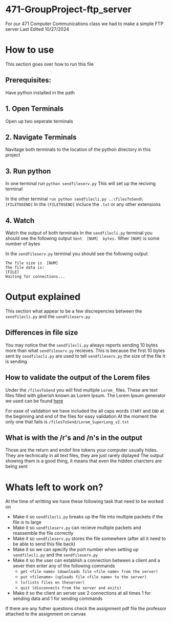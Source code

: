 # 471-GroupProject-ftp_server
For our 471 Computer Communications class we had to make a simple FTP server
Last Edited 10/27/2024


# How to use
This section goes over how to run this file

## Prerequisites:
 Have python installed in the path

## 1. Open Terminals
Open up two seperate terminals

## 2. Navigate Terminals
Navitage both terminals to the location of the python directory in this project

## 3. Run python
In one terminal run `python sendfileserv.py`
This will set up the reciving terminal

In the other terminal `run python sendfilecli.py ..\filesToSend\[FILETOSEND]`
In the `[FILETOSEND]` incluce the `.txt` or any other extensions

## 4. Watch
Watch the output of both terminals
In the `sendfilecli.py` terminal you should see the following output
`Sent  [NUM]  bytes.`
Wher `[NUM]` is some number of bytes

In the `sendfileserv.py` terminal you should see the following output
```
The file size is  [NUM]
The file data is:
[FILE]
Waiting for connections...
```

# Output explained
This section what appear to be a few discrepencies between the `sendfilecli.py` and the `sendfileserv.py`

## Differences in file size
You may notice that the `sendfilecli.py` always reports sending 10 bytes more than what `sendfileserv.py` recieves.
This is because the first 10 bytes sent by `sendfilecli.py` are used to tell `sendfileserv.py` the size of the file it is sending

## How to validate the output of the Lorem files
Under the `/filesToSend` you will find multiple `Lorem_` files.  These are text files filled with giberish known as Lorem Ipsum.
The Lorem Ipsum generator we used can be found [here](https://loremipsum.io/generator?n=100&t=p)

For ease of validation we have included the all caps words `START` and `END` at the beginning and end of the files for easy validation
At the moment the only one that fails is `/filesToSend/Lorem_SuperLong_v2.txt`

## What is with the /r's and /n's in the output
Those are the return and endof line tokens your computer usually hides.
They are technically in all text files, they are just rarely diplayed
The output showing them is a good thing, it means that even the hidden charcters are being sent

# Whats left to work on?
At the time of writting we have these following task that need to be worked on
- Make it so `sendfilecli.py` breaks up the file into multiple packets if the file is to large
- Make it so `sendfileserv.py` can recieve multiple packets and reassemble the file correctly
- Make it so `sendfileserv.py` stores the file somewhere (after all it need to be able to send this file back)
- Make it so we can specify the port number when setting up `sendfilecli.py` and the `sendfileserv.py`
- Make it so the user can establish a connection between a client and a sever then enter any of the following commands 
    - `get <file name> (downloads file <file name> from the server)`
    - `put <filename> (uploads file <file name> to the server)`
    - `ls(lists files on theserver)`
    - `quit (disconnects from the server and exits)`
- Make it so the client an server use 2 connections at all times 1 for sending data and 1 for sending commands

If there are any futher questions check the assignment pdf file the professor attached to the assignment on canvas